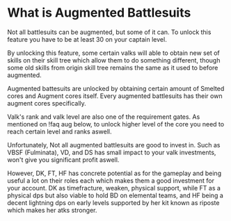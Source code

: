# What is Augmented Battlesuits

Not all battlesuits can be augmented, but some of it can. To unlock this feature you have to be at least 30 on your captain level.

By unlocking this feature, some certain valks will able to obtain new set of skills on their skill tree which allow them to do something different, though some old skills from origin skill tree remains the same as it used to before augmented.

Augmented battesuits are unlocked by obtaining certain amount of Smelted cores and Augment cores itself. Every augmented battlesuits has their own augment cores specifically.

Valk's rank and valk level are also one of the requirement gates. As mentioned on !faq aug below, to unlock higher level of the core you need to reach certain level and ranks aswell.

Unfortunately, Not all augmented battlesuits are good to invest in. Such as VBSF (Fulminata), VD, and DS has small impact to your valk investments, won't give you significant profit aswell. 

However, DK, FT, HF has concrete potential as for the gameplay and being useful a lot on their roles each which makes them a good investment for your account. DK as timefracture, weaken, physical support, while FT as a physical dps but also viable to hold BD on elemental teams, and HF being a decent lightning dps on early levels supported by her kit known as riposte which makes her atks stronger.